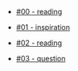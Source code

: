 
- [#00 - reading](./00-note.html)

- [#01 - inspiration](./01-inspiration.html)

- [#02 - reading](./02-reading.html)

- [#03 - question](./03-question.html)
